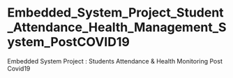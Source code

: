 # Embedded_System_Project_Student_Attendance_Health_Management_System_PostCOVID19
Embedded System Project : Students Attendance &amp; Health Monitoring Post Covid19
